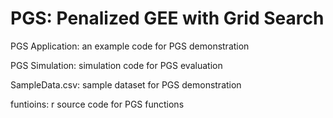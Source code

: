 PGS: Penalized GEE with Grid Search
===

PGS Application: an example code for PGS demonstration

PGS Simulation: simulation code for PGS evaluation

SampleData.csv: sample dataset for PGS demonstration

funtioins: r source code for PGS functions

